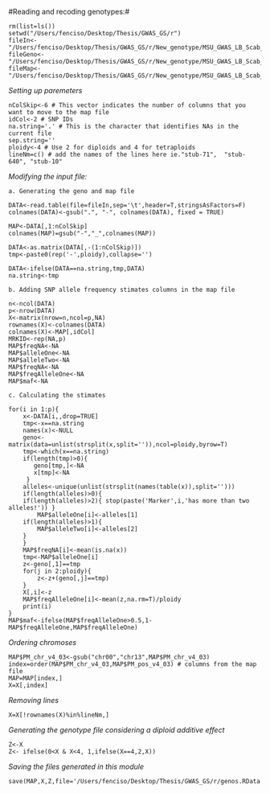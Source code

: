 #Reading and recoding genotypes:#

```{r}
rm(list=ls())
setwd("/Users/fenciso/Desktop/Thesis/GWAS_GS/r")
fileIn<-"/Users/fenciso/Desktop/Thesis/GWAS_GS/r/New_genotype/MSU_GWAS_LB_Scab_189_samples_4859_AABB_filter.txt"
fileGeno<-"/Users/fenciso/Desktop/Thesis/GWAS_GS/r/New_genotype/MSU_GWAS_LB_Scab_189_samples_4859_AABB_recoded.RData"
fileMap<-"/Users/fenciso/Desktop/Thesis/GWAS_GS/r/New_genotype/MSU_GWAS_LB_Scab_189_samples_4859_AABB_map.RData" 
```
*Setting up paremeters*

```{r}
nColSkip<-6 # This vector indicates the number of columns that you want to move to the map file
idCol<-2 # SNP IDs
na.string='.' # This is the character that identifies NAs in the current file
sep.string=''
ploidy<-4 # Use 2 for diploids and 4 for tetraploids
lineNm=c() # add the names of the lines here ie."stub-71",  "stub-640", "stub-10"
```
*Modifying the input file:*

    a. Generating the geno and map file
```{r}
DATA<-read.table(file=fileIn,sep='\t',header=T,stringsAsFactors=F)
colnames(DATA)<-gsub(".", "-", colnames(DATA), fixed = TRUE)

MAP<-DATA[,1:nColSkip]
colnames(MAP)=gsub("-","_",colnames(MAP))

DATA<-as.matrix(DATA[,-(1:nColSkip)])
tmp<-paste0(rep('-',ploidy),collapse='')

DATA<-ifelse(DATA==na.string,tmp,DATA)
na.string<-tmp
```
    b. Adding SNP allele frequency stimates columns in the map file

```{r}
n<-ncol(DATA)
p<-nrow(DATA)
X<-matrix(nrow=n,ncol=p,NA)
rownames(X)<-colnames(DATA)
colnames(X)<-MAP[,idCol]
MRKID<-rep(NA,p)
MAP$freqNA<-NA
MAP$alleleOne<-NA
MAP$alleleTwo<-NA
MAP$freqNA<-NA
MAP$freqAlleleOne<-NA
MAP$maf<-NA
```
    c. Calculating the stimates
```{r}
for(i in 1:p){
    x<-DATA[i,,drop=TRUE]
    tmp<-x==na.string
    names(x)<-NULL
    geno<-matrix(data=unlist(strsplit(x,split='')),ncol=ploidy,byrow=T)
    tmp<-which(x==na.string)
    if(length(tmp)>0){
       geno[tmp,]<-NA
       x[tmp]<-NA
     }
    alleles<-unique(unlist(strsplit(names(table(x)),split='')))
    if(length(alleles)>0){
    if(length(alleles)>2){ stop(paste('Marker',i,'has more than two alleles!')) }
        MAP$alleleOne[i]<-alleles[1]
    if(length(alleles)>1){
        MAP$alleleTwo[i]<-alleles[2]
    }
    }
    MAP$freqNA[i]<-mean(is.na(x))
    tmp<-MAP$alleleOne[i]
    z<-geno[,1]==tmp
    for(j in 2:ploidy){
        z<-z+(geno[,j]==tmp)
    }
    X[,i]<-z
    MAP$freqAlleleOne[i]<-mean(z,na.rm=T)/ploidy
    print(i)
} 
MAP$maf<-ifelse(MAP$freqAlleleOne>0.5,1-MAP$freqAlleleOne,MAP$freqAlleleOne)
```

*Ordering chromoses*

```{r}
MAP$PM_chr_v4_03<-gsub("chr00","chr13",MAP$PM_chr_v4_03)
index=order(MAP$PM_chr_v4_03,MAP$PM_pos_v4_03) # columns from the map file
MAP=MAP[index,]
X=X[,index]

```
*Removing lines*

```{r}
X=X[!rownames(X)%in%lineNm,]
```
*Generating the genotype file considering a diploid additive effect*

```{r}
Z<-X
Z<- ifelse(0<X & X<4, 1,ifelse(X==4,2,X))
```
*Saving the files generated in this module*

```{r}
save(MAP,X,Z,file='/Users/fenciso/Desktop/Thesis/GWAS_GS/r/genos.RData')
```
